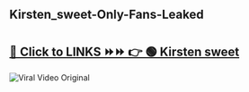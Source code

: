 
 ## Kirsten_sweet-Only-Fans-Leaked

# <h2><a href="https://clipsfans.com/Kirsten_sweet&ref=git">🔗 Click to LINKS ⏩⏩ 👉 🟢 Kirsten sweet </a></h2>

<a href="https://clipsfans.com/Kirsten_sweet&ref=git" rel="nofollow" data-target="animated-image.originalLink"><img src="https://i.ibb.co.com/xMMVF88/686577567.gif" alt="Viral Video Original" style="max-width: 100%; display: inline-block;" data-target="animated-image.originalImage"></a>
